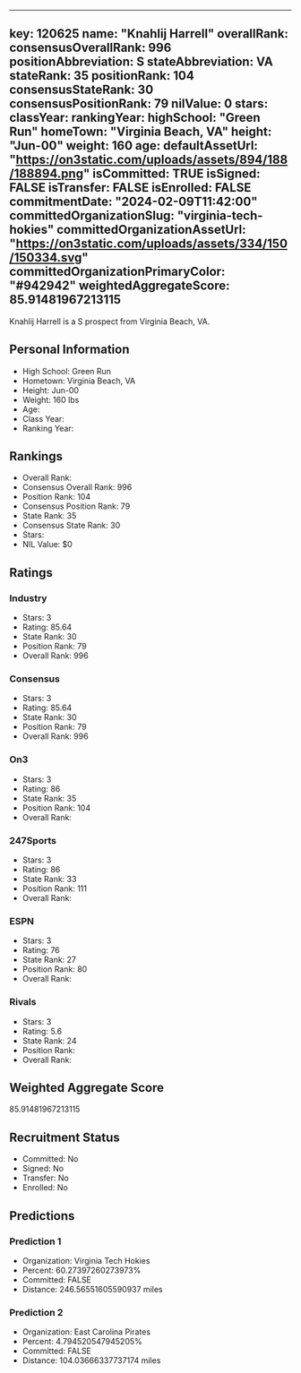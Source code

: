 ---
  key: 120625
  name: "Knahlij Harrell"
  overallRank: 
  consensusOverallRank: 996
  positionAbbreviation: S
  stateAbbreviation: VA
  stateRank: 35
  positionRank: 104
  consensusStateRank: 30
  consensusPositionRank: 79
  nilValue: 0
  stars: 
  classYear: 
  rankingYear: 
  highSchool: "Green Run"
  homeTown: "Virginia Beach, VA"
  height: "Jun-00"
  weight: 160
  age: 
  defaultAssetUrl: "https://on3static.com/uploads/assets/894/188/188894.png"
  isCommitted: TRUE
  isSigned: FALSE
  isTransfer: FALSE
  isEnrolled: FALSE
  commitmentDate: "2024-02-09T11:42:00"
  committedOrganizationSlug: "virginia-tech-hokies"
  committedOrganizationAssetUrl: "https://on3static.com/uploads/assets/334/150/150334.svg"
  committedOrganizationPrimaryColor: "#942942"
  weightedAggregateScore: 85.91481967213115
  ---
  
  Knahlij Harrell is a S prospect from Virginia Beach, VA.
  
  ## Personal Information
  - High School: Green Run
  - Hometown: Virginia Beach, VA
  - Height: Jun-00
  - Weight: 160 lbs
  - Age: 
  - Class Year: 
  - Ranking Year: 
  
  ## Rankings
  - Overall Rank: 
  - Consensus Overall Rank: 996
  - Position Rank: 104
  - Consensus Position Rank: 79
  - State Rank: 35
  - Consensus State Rank: 30
  - Stars: 
  - NIL Value: $0
  
  ## Ratings
  
  ### Industry
  - Stars: 3
  - Rating: 85.64
  - State Rank: 30
  - Position Rank: 79
  - Overall Rank: 996
  
  ### Consensus
  - Stars: 3
  - Rating: 85.64
  - State Rank: 30
  - Position Rank: 79
  - Overall Rank: 996
  
  ### On3
  - Stars: 3
  - Rating: 86
  - State Rank: 35
  - Position Rank: 104
  - Overall Rank: 
  
  ### 247Sports
  - Stars: 3
  - Rating: 86
  - State Rank: 33
  - Position Rank: 111
  - Overall Rank: 
  
  ### ESPN
  - Stars: 3
  - Rating: 76
  - State Rank: 27
  - Position Rank: 80
  - Overall Rank: 
  
  ### Rivals
  - Stars: 3
  - Rating: 5.6
  - State Rank: 24
  - Position Rank: 
  - Overall Rank: 
  
  ## Weighted Aggregate Score
  85.91481967213115
  
  ## Recruitment Status
  - Committed: No
  - Signed: No
  - Transfer: No
  - Enrolled: No
  
  
  
  ## Predictions
  
  ### Prediction 1
  - Organization: Virginia Tech Hokies
  - Percent: 60.27397260273973%
  - Committed: FALSE
  - Distance: 246.56551605590937 miles
  
  ### Prediction 2
  - Organization: East Carolina Pirates
  - Percent: 4.794520547945205%
  - Committed: FALSE
  - Distance: 104.03666337737174 miles
  
